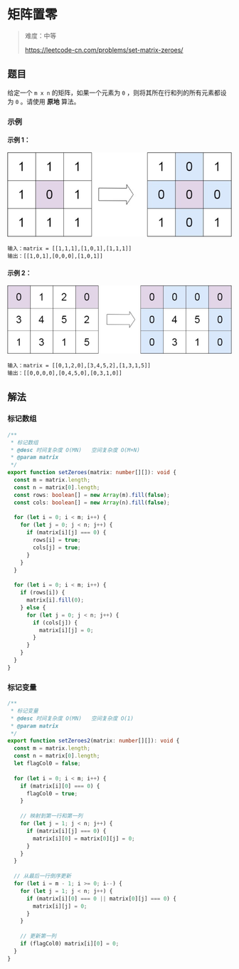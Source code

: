 # 矩阵置零

> 难度：中等
>
> https://leetcode-cn.com/problems/set-matrix-zeroes/

## 题目

给定一个 `m x n` 的矩阵，如果一个元素为 `0` ，则将其所在行和列的所有元素都设为
`0` 。请使用 **原地** 算法。

### 示例

#### 示例 1：

![set-matrix-zeroes-1](../../assets/images/problemset/set-matrix-zeroes-1.jpg)

```
输入：matrix = [[1,1,1],[1,0,1],[1,1,1]]
输出：[[1,0,1],[0,0,0],[1,0,1]]
```

#### 示例 2：

![set-matrix-zeroes-2](../../assets/images/problemset/set-matrix-zeroes-2.jpg)

```
输入：matrix = [[0,1,2,0],[3,4,5,2],[1,3,1,5]]
输出：[[0,0,0,0],[0,4,5,0],[0,3,1,0]]
```

## 解法

### 标记数组

```typescript
/**
 * 标记数组
 * @desc 时间复杂度 O(MN)   空间复杂度 O(M+N)
 * @param matrix
 */
export function setZeroes(matrix: number[][]): void {
  const m = matrix.length;
  const n = matrix[0].length;
  const rows: boolean[] = new Array(m).fill(false);
  const cols: boolean[] = new Array(n).fill(false);

  for (let i = 0; i < m; i++) {
    for (let j = 0; j < n; j++) {
      if (matrix[i][j] === 0) {
        rows[i] = true;
        cols[j] = true;
      }
    }
  }

  for (let i = 0; i < m; i++) {
    if (rows[i]) {
      matrix[i].fill(0);
    } else {
      for (let j = 0; j < n; j++) {
        if (cols[j]) {
          matrix[i][j] = 0;
        }
      }
    }
  }
}
```

### 标记变量

```typescript
/**
 * 标记变量
 * @desc 时间复杂度 O(MN)   空间复杂度 O(1)
 * @param matrix
 */
export function setZeroes2(matrix: number[][]): void {
  const m = matrix.length;
  const n = matrix[0].length;
  let flagCol0 = false;

  for (let i = 0; i < m; i++) {
    if (matrix[i][0] === 0) {
      flagCol0 = true;
    }

    // 映射到第一行和第一列
    for (let j = 1; j < n; j++) {
      if (matrix[i][j] === 0) {
        matrix[i][0] = matrix[0][j] = 0;
      }
    }
  }

  // 从最后一行倒序更新
  for (let i = m - 1; i >= 0; i--) {
    for (let j = 1; j < n; j++) {
      if (matrix[i][0] === 0 || matrix[0][j] === 0) {
        matrix[i][j] = 0;
      }
    }

    // 更新第一列
    if (flagCol0) matrix[i][0] = 0;
  }
}
```
